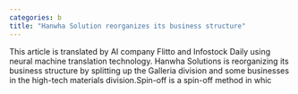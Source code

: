 ```yaml
---
categories: b
title: "Hanwha Solution reorganizes its business structure"
---
```

This article is translated by AI company Flitto and Infostock Daily using neural machine translation technology. Hanwha Solutions is reorganizing its business structure by splitting up the Galleria division and some businesses in the high-tech materials division.Spin-off is a spin-off method in whic